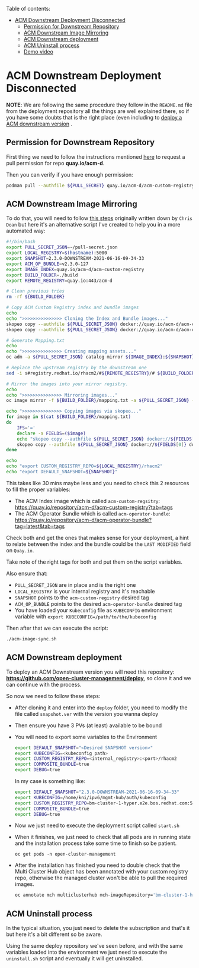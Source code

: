 Table of contents:

<!-- TOC -->

- [ACM Downstream Deployment Disconnected](#acm-downstream-deployment-disconnected)
  - [Permission for Downstream Repository](#permission-for-downstream-repository)
  - [ACM Downstream Image Mirroring](#acm-downstream-image-mirroring)
  - [ACM Downstream deployment](#acm-downstream-deployment)
  - [ACM Uninstall process](#acm-uninstall-process)
  - [Demo video](https://www.youtube.com/watch?v=JSkPCkuO16s&list=PLaR6Rq6Z4IqecDatkODye7IWMJUc5r6td&index=8)

<!-- /TOC -->

# ACM Downstream Deployment Disconnected

**NOTE**: We are following the same procedure they follow in the `README.md` file from the deployment repository all the things are well explained there, so if you have some doubts that is the right place (even including to [deploy a ACM downstream version](https://github.com/open-cluster-management/deploy#deploying-downstream-builds-snapshots-for-product-quality-engineering) .

## Permission for Downstream Repository

First thing we need to follow the instructions mentioned [here](https://github.com/open-cluster-management/deploy#prepare-to-deploy-open-cluster-management-instance-only-do-once) to request a pull permission for repo **quay.io/acm-d**.

Then you can verify if you have enough permission:

```sh
podman pull --authfile ${PULL_SECRET} quay.io/acm-d/acm-custom-registry:2.3.0-DOWNSTREAM-2021-06-13-16-46-23
```

## ACM Downstream Image Mirroring

To do that, you will need to follow [this steps](https://gist.github.com/cdoan1/c6b83cb30110ef981fbca71e1e04a596) originally written down by `Chris Doan` but here it's an alternative script I've created to help you in a more automated way:

```sh
#!/bin/bash
export PULL_SECRET_JSON=~/pull-secret.json
export LOCAL_REGISTRY=$(hostname):5000
export SNAPSHOT=2.3.0-DOWNSTREAM-2021-06-16-09-34-33
export ACM_OP_BUNDLE=v2.3.0-127
export IMAGE_INDEX=quay.io/acm-d/acm-custom-registry
export BUILD_FOLDER=./build
export REMOTE_REGISTRY=quay.io:443/acm-d 

# Clean previous tries
rm -rf ${BUILD_FOLDER}

# Copy ACM Custom Registry index and bundle images
echo
echo ">>>>>>>>>>>>>>> Cloning the Index and Bundle images..."
skopeo copy --authfile ${PULL_SECRET_JSON} docker://quay.io/acm-d/acm-custom-registry:${SNAPSHOT} docker://${LOCAL_REGISTRY}/rhacm2/acm-custom-registry:${SNAPSHOT} --all
skopeo copy --authfile ${PULL_SECRET_JSON} docker://quay.io/acm-d/acm-operator-bundle:${ACM_OP_BUNDLE} docker://${LOCAL_REGISTRY}/rhacm2/acm-operator-bundle:${ACM_OP_BUNDLE} --all

# Generate Mapping.txt
echo
echo ">>>>>>>>>>>>>>> Creating mapping assets..."
oc adm -a ${PULL_SECRET_JSON} catalog mirror ${IMAGE_INDEX}:${SNAPSHOT} ${LOCAL_REGISTRY} --manifests-only --to-manifests=${BUILD_FOLDER}

# Replace the upstream registry by the downstream one
sed -i s#registry.redhat.io/rhacm2/#${REMOTE_REGISTRY}/# ${BUILD_FOLDER}/mapping.txt

# Mirror the images into your mirror registry.
echo
echo ">>>>>>>>>>>>>>> Mirroring images..."
oc image mirror -f ${BUILD_FOLDER}/mapping.txt -a ${PULL_SECRET_JSON} --filter-by-os=.* --keep-manifest-list --continue-on-error=true

echo ">>>>>>>>>>>>>>> Copying images via skopeo..."
for image in $(cat ${BUILD_FOLDER}/mapping.txt)
do
    IFS='='
    declare -a FIELDS=($image)
    echo "skopeo copy --authfile ${PULL_SECRET_JSON} docker://${FIELDS[0]} docker://${FIELDS[1]} --all"
    skopeo copy --authfile ${PULL_SECRET_JSON} docker://${FIELDS[0]} docker://${FIELDS[1]} --all
done

echo
echo "export CUSTOM_REGISTRY_REPO=${LOCAL_REGISTRY}/rhacm2"
echo "export DEFAULT_SNAPSHOT=${SNAPSHOT}"

```

This takes like 30 mins maybe less and you need to check this 2 resources to fill the proper variables:

- The ACM Index image which is called `acm-custom-regsitry`: https://quay.io/repository/acm-d/acm-custom-registry?tab=tags
- The ACM Operator Bundle which is called `acm-operator-bundle`: https://quay.io/repository/acm-d/acm-operator-bundle?tag=latest&tab=tags

Check both and get the ones that makes sense for your deployment, a hint to relate between the index and the bundle could be the `LAST MODIFIED` field on `Quay.io`.

Take note of the right tags for both and put them on the script variables.

Also ensure that:

- `PULL_SECRET_JSON` are in place and is the right one
- `LOCAL_REGISTRY` is your internal registry and it's reachable
- `SNAPSHOT` points to the `acm-custom-registry` desired tag
- `ACM_OP_BUNDLE` points to the desired `acm-operator-bundle` desired tag
- You have loaded your `Kubeconfig` file as `KUBECONFIG` environment variable with `export KUBECONFIG=/path/to/the/kubeconfig`

Then after that we can execute the script:

```sh
./acm-image-sync.sh
```

## ACM Downstream deployment

To deploy an ACM Downstream version you will need this repository: **https://github.com/open-cluster-management/deploy**, so clone it and we can continue with the process.

So now we need to follow these steps:

- After cloning it and enter into the `deploy` folder, you need to modify the file called `snapshot.ver` with the version you wanna deploy
- Then ensure you have 3 PVs (at least) available to be bound
- You will need to export some variables to the Environment

  ```sh
  export DEFAULT_SNAPSHOT="<Desired SNAPSHOT version>"
  export KUBECONFIG=<kubeconfig path>
  export CUSTOM_REGISTRY_REPO=<internal_registry>:<port>/rhacm2
  export COMPOSITE_BUNDLE=true
  export DEBUG=true
  ```

  In my case is something like:

  ```sh
  export DEFAULT_SNAPSHOT="2.3.0-DOWNSTREAM-2021-06-16-09-34-33"
  export KUBECONFIG=/home/kni/ipv6/mgmt-hub/auth/kubeconfig
  export CUSTOM_REGISTRY_REPO=bm-cluster-1-hyper.e2e.bos.redhat.com:5000/rhacm2
  export COMPOSITE_BUNDLE=true
  export DEBUG=true
  ```

- Now we just need to execute the deployment script called `start.sh`

- When it finishes, we just need to check that all pods are in running state and the installation process take some time to finish so be patient.

  ```
  oc get pods -n open-cluster-management
  ```

- After the installation has finished you need to double check that the Multi Cluster Hub object has been annotated with your custom registry repo, otherwise the managed cluster won't be able to pull the required images.

  ```sh
  oc annotate mch multiclusterhub mch-imageRepository='bm-cluster-1-hyper.e2e.bos.redhat.com:5000/rhacm2'
  ```

## ACM Uninstall process

In the typical situation, you just need to delete the subscription and that's it but here it's a bit different so be aware.

Using the same deploy repository we've seen before, and with the same variables loaded into the environment we just need to execute the `uninstall.sh` script and eventually it will get uninstalled.
